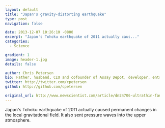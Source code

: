 ```yaml
---
layout: default
title: "Japan's gravity-distorting earthquake"
type: post
navigation: false

date: 2013-12-07 10:26:10 -0800
excerpt: "Japan's Tohoku earthquake of 2011 actually caus..."
categories:
  - Science

gradient: 1
image: header-1.jpg
details: false

author: Chris Petersen
bio: Father, husband, CIO and cofounder of Assay Depot, developer, entrepreneur and technologist.
twitter: http://twitter.com/cpetersen
github: http://github.com/cpetersen

original_url: http://www.newscientist.com/article/dn24706-ultrathin-fault-caused-gravitydistorting-japan-quake.html
---
```



Japan's Tohoku earthquake of 2011 actually caused permanent changes in the local gravitational field. It also sent pressure waves into the upper atmosphere. 
